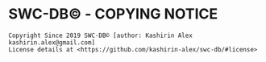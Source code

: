 # **SWC-DB©** - COPYING NOTICE
```
Copyright Since 2019 SWC-DB© [author: Kashirin Alex kashirin.alex@gmail.com]
License details at <https://github.com/kashirin-alex/swc-db/#license>
``` 
